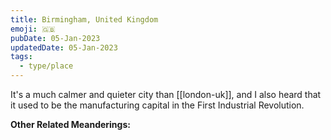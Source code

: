 ```yaml
---
title: Birmingham, United Kingdom
emoji: 🇬‍🇧
pubDate: 05-Jan-2023
updatedDate: 05-Jan-2023
tags:
  - type/place
---
```


It's a much calmer and quieter city than [[london-uk]], and I also heard that it used to be the manufacturing capital in the First Industrial Revolution.

**Other Related Meanderings:**
